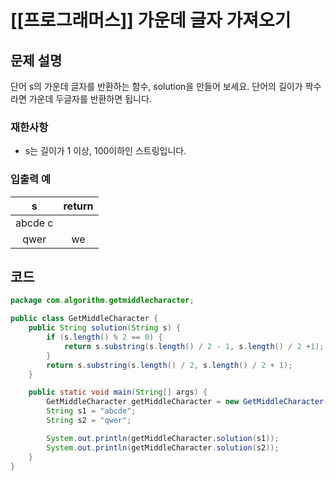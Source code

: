 # [\[프로그래머스\]] 가운데 글자 가져오기

## 문제 설명
단어 s의 가운데 글자를 반환하는 함수, solution을 만들어 보세요. 단어의 길이가 짝수라면 가운데 두글자를 반환하면 됩니다.

### 재한사항
- s는 길이가 1 이상, 100이하인 스트링입니다.

### 입출력 예
| s | return |
| :---: | :---: |
| abcde	c |
| qwer | we |

## 코드

```java
package com.algorithm.getmiddlecharacter;

public class GetMiddleCharacter {
	public String solution(String s) {
		if (s.length() % 2 == 0) {
			return s.substring(s.length() / 2 - 1, s.length() / 2 +1);
		}
		return s.substring(s.length() / 2, s.length() / 2 + 1);
	}

	public static void main(String[] args) {
		GetMiddleCharacter getMiddleCharacter = new GetMiddleCharacter();
		String s1 = "abcde";
		String s2 = "qwer";

		System.out.println(getMiddleCharacter.solution(s1));
		System.out.println(getMiddleCharacter.solution(s2));
	}
}
```